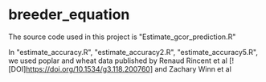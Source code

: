 # breeder_equation


The source code used in this project is "Estimate_gcor_prediction.R"

In "estimate_accuracy.R", "estimate_accuracy2.R", "estimate_accuracy5.R", we used poplar and wheat data published by Renaud Rincent et al [![DOI]https://doi.org/10.1534/g3.118.200760] and Zachary Winn et al 